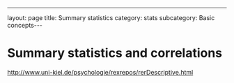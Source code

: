 ---
layout: page
title: Summary statistics
category: stats
subcategory: Basic concepts---

Summary statistics and correlations
===



http://www.uni-kiel.de/psychologie/rexrepos/rerDescriptive.html
